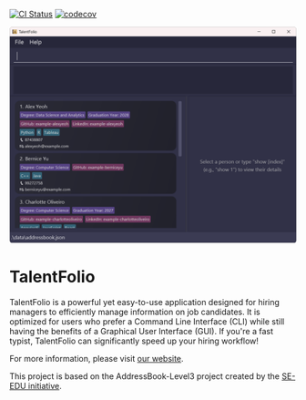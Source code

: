 [![CI Status](https://github.com/AY2425S2-CS2103T-T10-1/tp/actions/workflows/gradle.yml/badge.svg)](https://github.com/AY2425S2-CS2103T-T10-1/tp/actions) [![codecov](https://codecov.io/gh/AY2425S2-CS2103T-T10-1/tp/graph/badge.svg?token=2YT4L6W43U)](https://codecov.io/gh/AY2425S2-CS2103T-T10-1/tp)

![Ui](docs/images/Ui.png)

# TalentFolio

TalentFolio is a powerful yet easy-to-use application designed for hiring managers to efficiently manage information on job candidates. It is optimized for users who prefer a Command Line Interface (CLI) while still having the benefits of a Graphical User Interface (GUI). If you're a fast typist, TalentFolio can significantly speed up your hiring workflow!


For more information, please visit [our website](https://ay2425s2-cs2103t-t10-1.github.io/tp/).

This project is based on the AddressBook-Level3 project created by the [SE-EDU initiative](https://se-education.org).
